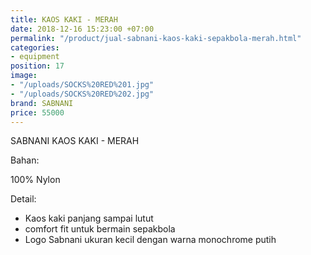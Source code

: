 ```yaml
---
title: KAOS KAKI - MERAH
date: 2018-12-16 15:23:00 +07:00
permalink: "/product/jual-sabnani-kaos-kaki-sepakbola-merah.html"
categories:
- equipment
position: 17
image:
- "/uploads/SOCKS%20RED%201.jpg"
- "/uploads/SOCKS%20RED%202.jpg"
brand: SABNANI
price: 55000
---
```


SABNANI
KAOS KAKI - MERAH

Bahan:

100% Nylon

Detail:

- Kaos kaki panjang sampai lutut
- comfort fit untuk bermain sepakbola
- Logo Sabnani ukuran kecil dengan warna monochrome putih